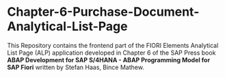 # Chapter-6-Purchase-Document-Analytical-List-Page
This Repository contains the frontend part of the FIORI Elements Analytical List Page (ALP) application developed in Chapter 6 of the SAP Press book **ABAP Development for SAP S/4HANA - ABAP Programming Model for SAP Fiori** written by Stefan Haas, Bince Mathew.

